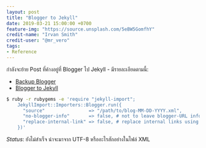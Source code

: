 ```yaml
---
layout: post
title: "Blogger to Jekyll"
date: 2019-03-21 15:00:00 +0700
feature-img: "https://source.unsplash.com/5eBW5GomfhY"
credit-name: "Irvan Smith"
credit-user: "@mr_vero"
tags:
- Reference
---
```

กำลังจะย้าย Post ที่ค้างอยู่ที่ Blogger ไป Jekyll - มีรายละเอียดตามนี้:
- [Backup Blogger](https://support.google.com/blogger/answer/41387?hl=en)
- [Blogger to Jekyll](https://import.jekyllrb.com/docs/blogger/)

```bash
$ ruby -r rubygems -e 'require "jekyll-import";
    JekyllImport::Importers::Blogger.run({
      "source"                => "/path/to/blog-MM-DD-YYYY.xml",
      "no-blogger-info"       => false, # not to leave blogger-URL info (id and old URL) in the front matter
      "replace-internal-link" => false, # replace internal links using the post_url liquid tag.
    })'
```

*Status*: ยังไม่สำเร็จ น่าจะมาจาก UTF-8 หรืออะไรสักอย่างในไฟล์ XML
